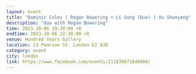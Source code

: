 ```yaml
---
layout: event
title: "Dominic Coles | Regan Bowering + Li Song (Duo) | Xu Shaoyang"
description: "duo with Regan Bowering"
time: 2023-10-06 19:30:00 +0
endtime: 2023-10-06 22:30:00 +0
venue: Hundred Years Gallery
location: 13 Pearson St. London E2 8JD
category: event
city: london
link: https://www.facebook.com/events/211830671648688/
---
```

